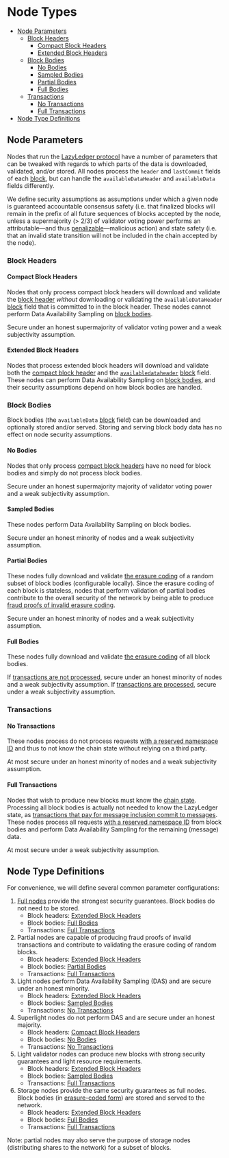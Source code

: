 # Node Types

- [Node Parameters](#node-parameters)
  - [Block Headers](#block-headers)
    - [Compact Block Headers](#compact-block-headers)
    - [Extended Block Headers](#extended-block-headers)
  - [Block Bodies](#block-bodies)
    - [No Bodies](#no-bodies)
    - [Sampled Bodies](#sampled-bodies)
    - [Partial Bodies](#partial-bodies)
    - [Full Bodies](#full-bodies)
  - [Transactions](#transactions)
    - [No Transactions](#no-transactions)
    - [Full Transactions](#full-transactions)
- [Node Type Definitions](#node-type-definitions)

## Node Parameters

Nodes that run the [LazyLedger protocol](./consensus.md) have a number of parameters that can be tweaked with regards to which parts of the data is downloaded, validated, and/or stored. All nodes process the `header` and `lastCommit` fields of each [block](./data_structures.md#block), but can handle the `availableDataHeader` and `availableData` fields differently.

We define security assumptions as assumptions under which a given node is guaranteed accountable consensus safety (i.e. that finalized blocks will remain in the prefix of all future sequences of blocks accepted by the node, unless a supermajority (> 2/3) of validator voting power performs an attributable—and thus [penalizable](./consensus.md#blockavailabledataevidencedata)—malicious action) and state safety (i.e. that an invalid state transition will not be included in the chain accepted by the node).

### Block Headers

#### Compact Block Headers

Nodes that only process compact block headers will download and validate the [block header](./data_structures.md#header) _without_ downloading or validating the `availableDataHeader` [block](./data_structures.md#block) field that is committed to in the block header. These nodes cannot perform Data Availability Sampling on [block bodies](#block-bodies).

Secure under an honest supermajority of validator voting power and a weak subjectivity assumption.

#### Extended Block Headers

Nodes that process extended block headers will download and validate both the [compact block header](#compact-block-headers) and the
[`availabledataheader`](./data_structures.md##availabledataheader) [block](./data_structures.md#block) field. These nodes can perform Data Availability Sampling on [block bodies](#block-bodies), and their security assumptions depend on how block bodies are handled.

### Block Bodies

Block bodies (the `availableData` [block](./data_structures.md#block) field) can be downloaded and optionally stored and/or served. Storing and serving block body data has no effect on node security assumptions.

#### No Bodies

Nodes that only process [compact block headers](#compact-block-headers) have no need for block bodies and simply do not process block bodies.

Secure under an honest supermajority majority of validator voting power and a weak subjectivity assumption.

#### Sampled Bodies

These nodes perform Data Availability Sampling on block bodies.

Secure under an honest minority of nodes and a weak subjectivity assumption.

#### Partial Bodies

These nodes fully download and validate [the erasure coding](./data_structures.md#2d-reed-solomon-encoding-scheme) of a random subset of block bodies (configurable locally). Since the erasure coding of each block is stateless, nodes that perform validation of partial bodies contribute to the overall security of the network by being able to produce [fraud proofs of invalid erasure coding](./data_structures.md#invalid-erasure-coding).

Secure under an honest minority of nodes and a weak subjectivity assumption.

#### Full Bodies

These nodes fully download and validate [the erasure coding](./data_structures.md#2d-reed-solomon-encoding-scheme) of all block bodies.

If [transactions are not processed](#no-transactions), secure under an honest minority of nodes and a weak subjectivity assumption. If [transactions are processed](#full-transactions), secure under a weak subjectivity assumption.

### Transactions

#### No Transactions

These nodes process do not process requests [with a reserved namespace ID](./data_structures.md#arranging-available-data-into-shares) and thus to not know the chain state without relying on a third party.

At most secure under an honest minority of nodes and a weak subjectivity assumption.

#### Full Transactions

Nodes that wish to produce new blocks must know the [chain state](./data_structures.md#state). Processing all block bodies is actually not needed to know the LazyLedger state, as [transactions that pay for message inclusion commit to messages](./../rationale/message_block_layout.md). These nodes process all requests [with a reserved namespace ID](./data_structures.md#arranging-available-data-into-shares) from block bodies and perform Data Availability Sampling for the remaining (message) data.

At most secure under a weak subjectivity assumption.

## Node Type Definitions

For convenience, we will define several common parameter configurations:

1. [Full nodes](https://en.bitcoin.it/wiki/Full_node) provide the strongest security guarantees. Block bodies do not need to be stored.
    - Block headers: [Extended Block Headers](#extended-block-headers)
    - Block bodies: [Full Bodies](#full-bodies)
    - Transactions: [Full Transactions](#full-transactions)
1. Partial nodes are capable of producing fraud proofs of invalid transactions and contribute to validating the erasure coding of random blocks.
    - Block headers: [Extended Block Headers](#extended-block-headers)
    - Block bodies: [Partial Bodies](#partial-bodies)
    - Transactions: [Full Transactions](#full-transactions)
1. Light nodes perform Data Availability Sampling (DAS) and are secure under an honest minority.
    - Block headers: [Extended Block Headers](#extended-block-headers)
    - Block bodies: [Sampled Bodies](#sampled-bodies)
    - Transactions: [No Transactions](#no-transactions)
1. Superlight nodes do not perform DAS and are secure under an honest majority.
    - Block headers: [Compact Block Headers](#compact-block-headers)
    - Block bodies: [No Bodies](#no-bodies)
    - Transactions: [No Transactions](#no-transactions)
1. Light validator nodes can produce new blocks with strong security guarantees and light resource requirements.
    - Block headers: [Extended Block Headers](#extended-block-headers)
    - Block bodies: [Sampled Bodies](#sampled-bodies)
    - Transactions: [Full Transactions](#full-transactions)
1. Storage nodes provide the same security guarantees as full nodes. Block bodies (in [erasure-coded form](./data_structures.md#2d-reed-solomon-encoding-scheme)) are stored and served to the network.
    - Block headers: [Extended Block Headers](#extended-block-headers)
    - Block bodies: [Full Bodies](#full-bodies)
    - Transactions: [Full Transactions](#full-transactions)

Note: partial nodes may also serve the purpose of storage nodes (distributing shares to the network) for a subset of blocks.
